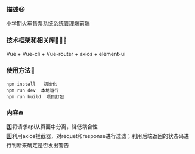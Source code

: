 ### 描述😃
小学期火车售票系统系统管理端前端

### 技术框架和相关库👨🏼‍💻
Vue + Vue-cli + Vue-router + axios + element-ui

### 使用方法🤔
```
npm install   初始化
npm run dev  本地运行
npm run build  项目打包
```

### 内容🔥
1️⃣将请求api从页面中分离，降低耦合性  
2️⃣利用axios拦截器，对requet和response进行过滤；利用后端返回的状态码进行判断来确定是否发出警告  

